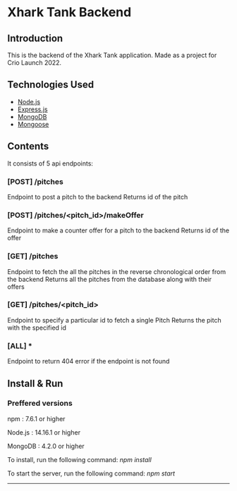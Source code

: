 # Xhark Tank Backend
## Introduction
This is the backend of the Xhark Tank application. Made as a project for Crio Launch 2022.

## Technologies Used
* [Node.js](https://nodejs.org/)
* [Express.js](https://expressjs.com/)
* [MongoDB](https://www.mongodb.com/)
* [Mongoose](https://mongoosejs.com/)

## Contents
It consists of 5 api endpoints:
### [POST] /pitches
Endpoint to post a pitch to the backend
Returns id of the pitch

### [POST] /pitches/<pitch_id>/makeOffer
Endpoint to make a counter offer for a pitch to the backend
Returns id of the offer

### [GET] /pitches
Endpoint to fetch the all the pitches in the reverse chronological order from the backend
Returns all the pitches from the database along with their offers

### [GET] /pitches/<pitch_id>
Endpoint to specify a particular id to fetch a single Pitch
Returns the pitch with the specified id

### [ALL] * 
Endpoint to return 404 error if the endpoint is not found

## Install & Run
### Preffered versions
npm : 7.6.1 or higher

Node.js : 14.16.1 or higher

MongoDB : 4.2.0 or higher


To install, run the following command:
*npm install*

To start the server, run the following command:
*npm start*

**********************************************************